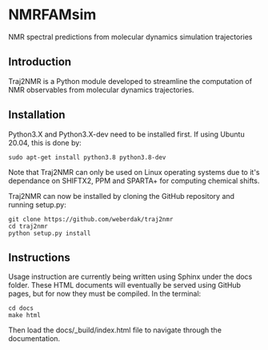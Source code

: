 # NMRFAMsim
NMR spectral predictions from molecular dynamics simulation trajectories


## Introduction

Traj2NMR is a Python module developed to streamline the computation of NMR observables from molecular dynamics trajectories.


## Installation

Python3.X and Python3.X-dev need to be installed first. If using Ubuntu 20.04, this is done by:

```shell
sudo apt-get install python3.8 python3.8-dev
```

Note that Traj2NMR can only be used on Linux operating systems due to it's dependance on SHIFTX2, PPM and SPARTA+ for computing chemical shifts.

Traj2NMR can now be installed by cloning the GitHub repository and running setup.py:

```shell
git clone https://github.com/weberdak/traj2nmr
cd traj2nmr
python setup.py install
```


## Instructions

Usage instruction are currently being written using Sphinx under the docs folder. These HTML documents will eventually be served using GitHub pages, but for now they must be compiled. In the terminal:

```shell
cd docs
make html
```

Then load the docs/_build/index.html file to navigate through the documentation.